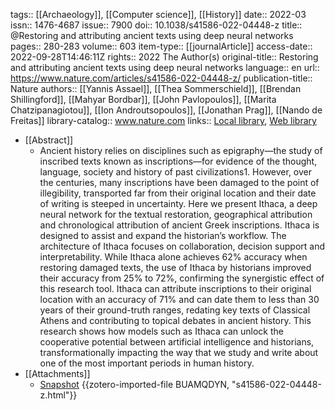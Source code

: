 tags:: [[Archaeology]], [[Computer science]], [[History]]
date:: 2022-03
issn:: 1476-4687
issue:: 7900
doi:: 10.1038/s41586-022-04448-z
title:: @Restoring and attributing ancient texts using deep neural networks
pages:: 280-283
volume:: 603
item-type:: [[journalArticle]]
access-date:: 2022-09-28T14:46:11Z
rights:: 2022 The Author(s)
original-title:: Restoring and attributing ancient texts using deep neural networks
language:: en
url:: https://www.nature.com/articles/s41586-022-04448-z/
publication-title:: Nature
authors:: [[Yannis Assael]], [[Thea Sommerschield]], [[Brendan Shillingford]], [[Mahyar Bordbar]], [[John Pavlopoulos]], [[Marita Chatzipanagiotou]], [[Ion Androutsopoulos]], [[Jonathan Prag]], [[Nando de Freitas]]
library-catalog:: www.nature.com
links:: [Local library](zotero://select/groups/2386895/items/TCWFRZJT), [Web library](https://www.zotero.org/groups/2386895/items/TCWFRZJT)

- [[Abstract]]
	- Ancient history relies on disciplines such as epigraphy—the study of inscribed texts known as inscriptions—for evidence of the thought, language, society and history of past civilizations1. However, over the centuries, many inscriptions have been damaged to the point of illegibility, transported far from their original location and their date of writing is steeped in uncertainty. Here we present Ithaca, a deep neural network for the textual restoration, geographical attribution and chronological attribution of ancient Greek inscriptions. Ithaca is designed to assist and expand the historian’s workflow. The architecture of Ithaca focuses on collaboration, decision support and interpretability. While Ithaca alone achieves 62% accuracy when restoring damaged texts, the use of Ithaca by historians improved their accuracy from 25% to 72%, confirming the synergistic effect of this research tool. Ithaca can attribute inscriptions to their original location with an accuracy of 71% and can date them to less than 30 years of their ground-truth ranges, redating key texts of Classical Athens and contributing to topical debates in ancient history. This research shows how models such as Ithaca can unlock the cooperative potential between artificial intelligence and historians, transformationally impacting the way that we study and write about one of the most important periods in human history.
- [[Attachments]]
	- [Snapshot](https://www.nature.com/articles/s41586-022-04448-z/) {{zotero-imported-file BUAMQDYN, "s41586-022-04448-z.html"}}